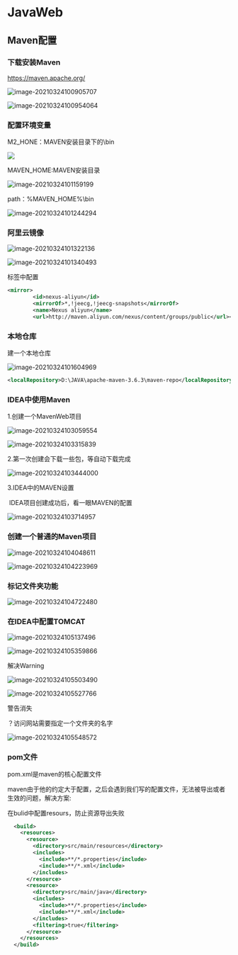 # JavaWeb

## Maven配置

### 下载安装Maven

https://maven.apache.org/

![image-20210324100905707](C:\Users\朱磊\AppData\Roaming\Typora\typora-user-images\image-20210324100905707.png)

![image-20210324100954064](C:\Users\朱磊\AppData\Roaming\Typora\typora-user-images\image-20210324100954064.png)

### 配置环境变量

M2_HONE：MAVEN安装目录下的\bin

![](C:\Users\朱磊\AppData\Roaming\Typora\typora-user-images\image-20210324101033080.png)

MAVEN_HOME:MAVEN安装目录

![image-20210324101159199](C:\Users\朱磊\AppData\Roaming\Typora\typora-user-images\image-20210324101159199.png)

path：%MAVEN_HOME%\bin

![image-20210324101244294](C:\Users\朱磊\AppData\Roaming\Typora\typora-user-images\image-20210324101244294.png)

### 阿里云镜像

![image-20210324101322136](C:\Users\朱磊\AppData\Roaming\Typora\typora-user-images\image-20210324101322136.png)

![image-20210324101340493](C:\Users\朱磊\AppData\Roaming\Typora\typora-user-images\image-20210324101340493.png)

<mirrors>标签中配置

```xml
<mirror>
        <id>nexus-aliyun</id>
		<mirrorOf>*,!jeecg,!jeecg-snapshots</mirrorOf>
        <name>Nexus aliyun</name>
        <url>http://maven.aliyun.com/nexus/content/groups/public</url></mirror>
```

### 本地仓库

建一个本地仓库

![image-20210324101604969](C:\Users\朱磊\AppData\Roaming\Typora\typora-user-images\image-20210324101604969.png)

```xml
<localRepository>D:\JAVA\apache-maven-3.6.3\maven-repo</localRepository>
```

### IDEA中使用Maven

1.创建一个MavenWeb项目

![image-20210324103059554](C:\Users\朱磊\AppData\Roaming\Typora\typora-user-images\image-20210324103059554.png)

![image-20210324103315839](C:\Users\朱磊\AppData\Roaming\Typora\typora-user-images\image-20210324103315839.png)

2.第一次创建会下载一些包，等自动下载完成

![image-20210324103444000](C:\Users\朱磊\AppData\Roaming\Typora\typora-user-images\image-20210324103444000.png)

3.IDEA中的MAVEN设置

​	IDEA项目创建成功后，看一眼MAVEN的配置

![image-20210324103714957](C:\Users\朱磊\AppData\Roaming\Typora\typora-user-images\image-20210324103714957.png)

### 创建一个普通的Maven项目

![image-20210324104048611](C:\Users\朱磊\AppData\Roaming\Typora\typora-user-images\image-20210324104048611.png)

![image-20210324104223969](C:\Users\朱磊\AppData\Roaming\Typora\typora-user-images\image-20210324104223969.png)

### 标记文件夹功能

![image-20210324104722480](C:\Users\朱磊\AppData\Roaming\Typora\typora-user-images\image-20210324104722480.png)

### 在IDEA中配置TOMCAT

![image-20210324105137496](C:\Users\朱磊\AppData\Roaming\Typora\typora-user-images\image-20210324105137496.png)

![image-20210324105359866](C:\Users\朱磊\AppData\Roaming\Typora\typora-user-images\image-20210324105359866.png)

解决Warning

![image-20210324105503490](C:\Users\朱磊\AppData\Roaming\Typora\typora-user-images\image-20210324105503490.png)

![image-20210324105527766](C:\Users\朱磊\AppData\Roaming\Typora\typora-user-images\image-20210324105527766.png)

警告消失

？访问网站需要指定一个文件夹的名字

![image-20210324105548572](C:\Users\朱磊\AppData\Roaming\Typora\typora-user-images\image-20210324105548572.png)

### pom文件

pom.xml是maven的核心配置文件

maven由于他的约定大于配置，之后会遇到我们写的配置文件，无法被导出或者生效的问题，解决方案:

在bulid中配置resours，防止资源导出失败

```xml
  <build>
    <resources>
      <resource>
        <directory>src/main/resources</directory>
        <includes>
          <include>**/*.properties</include>
          <include>**/*.xml</include>
        </includes>
      </resource>
      <resource>
        <directory>src/main/java</directory>
        <includes>
          <include>**/*.properties</include>
          <include>**/*.xml</include>
        </includes>
        <filtering>true</filtering>
      </resource>
    </resources>
  </build>
```

